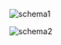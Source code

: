 ![schema1](https://cloud.githubusercontent.com/assets/12754677/8515562/fac25c28-2372-11e5-8f71-6af8a93eaddd.jpg)

![schema2](https://cloud.githubusercontent.com/assets/12754677/8515563/010b2b32-2373-11e5-93e5-dd90a2fb548e.jpg)
